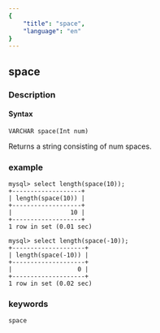 ```yaml
---
{
    "title": "space",
    "language": "en"
}
---
```


<!-- 
Licensed to the Apache Software Foundation (ASF) under one
or more contributor license agreements.  See the NOTICE file
distributed with this work for additional information
regarding copyright ownership.  The ASF licenses this file
to you under the Apache License, Version 2.0 (the
"License"); you may not use this file except in compliance
with the License.  You may obtain a copy of the License at

  http://www.apache.org/licenses/LICENSE-2.0

Unless required by applicable law or agreed to in writing,
software distributed under the License is distributed on an
"AS IS" BASIS, WITHOUT WARRANTIES OR CONDITIONS OF ANY
KIND, either express or implied.  See the License for the
specific language governing permissions and limitations
under the License.
-->

## space
### Description
#### Syntax

`VARCHAR space(Int num)`

Returns a string consisting of num spaces.

### example

```
mysql> select length(space(10));
+-------------------+
| length(space(10)) |
+-------------------+
|                10 |
+-------------------+
1 row in set (0.01 sec)

mysql> select length(space(-10));
+--------------------+
| length(space(-10)) |
+--------------------+
|                  0 |
+--------------------+
1 row in set (0.02 sec)
```
### keywords
    space
